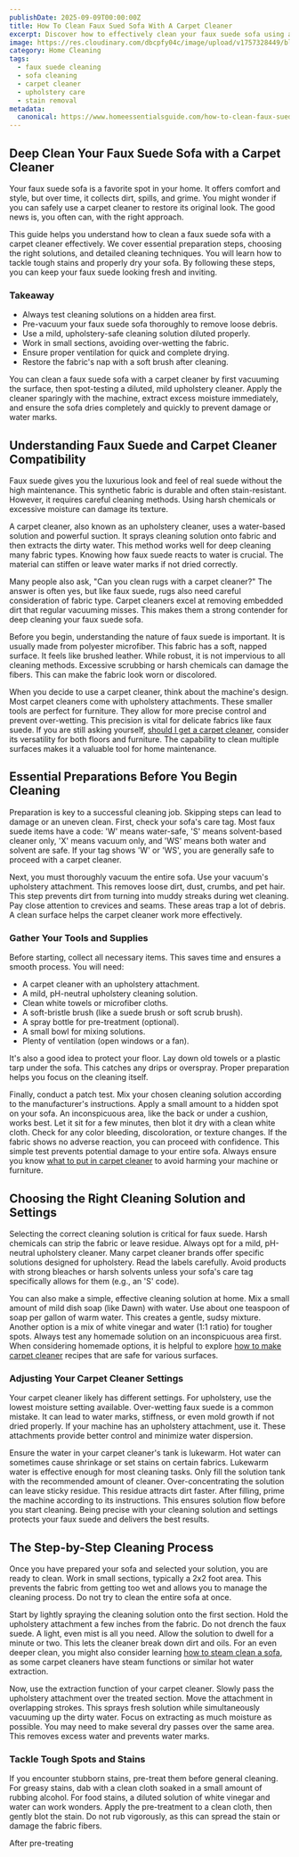 ```yaml
---
publishDate: 2025-09-09T00:00:00Z
title: How To Clean Faux Sued Sofa With A Carpet Cleaner
excerpt: Discover how to effectively clean your faux suede sofa using a carpet cleaner. Get expert tips for deep cleaning, stain removal, and upholstery maintenance.
image: https://res.cloudinary.com/dbcpfy04c/image/upload/v1757328449/blog_image_1757328449_ulnem1.webp
category: Home Cleaning
tags:
  - faux suede cleaning
  - sofa cleaning
  - carpet cleaner
  - upholstery care
  - stain removal
metadata:
  canonical: https://www.homeessentialsguide.com/how-to-clean-faux-sued-sofa-with-a-carpet-cleaner
---
```


## Deep Clean Your Faux Suede Sofa with a Carpet Cleaner

Your faux suede sofa is a favorite spot in your home. It offers comfort and style, but over time, it collects dirt, spills, and grime. You might wonder if you can safely use a carpet cleaner to restore its original look. The good news is, you often can, with the right approach.

This guide helps you understand how to clean a faux suede sofa with a carpet cleaner effectively. We cover essential preparation steps, choosing the right solutions, and detailed cleaning techniques. You will learn how to tackle tough stains and properly dry your sofa. By following these steps, you can keep your faux suede looking fresh and inviting.

### Takeaway

*   Always test cleaning solutions on a hidden area first.
*   Pre-vacuum your faux suede sofa thoroughly to remove loose debris.
*   Use a mild, upholstery-safe cleaning solution diluted properly.
*   Work in small sections, avoiding over-wetting the fabric.
*   Ensure proper ventilation for quick and complete drying.
*   Restore the fabric's nap with a soft brush after cleaning.

You can clean a faux suede sofa with a carpet cleaner by first vacuuming the surface, then spot-testing a diluted, mild upholstery cleaner. Apply the cleaner sparingly with the machine, extract excess moisture immediately, and ensure the sofa dries completely and quickly to prevent damage or water marks.

## Understanding Faux Suede and Carpet Cleaner Compatibility

Faux suede gives you the luxurious look and feel of real suede without the high maintenance. This synthetic fabric is durable and often stain-resistant. However, it requires careful cleaning methods. Using harsh chemicals or excessive moisture can damage its texture.

A carpet cleaner, also known as an upholstery cleaner, uses a water-based solution and powerful suction. It sprays cleaning solution onto fabric and then extracts the dirty water. This method works well for deep cleaning many fabric types. Knowing how faux suede reacts to water is crucial. The material can stiffen or leave water marks if not dried correctly.

Many people also ask, "Can you clean rugs with a carpet cleaner?" The answer is often yes, but like faux suede, rugs also need careful consideration of fabric type. Carpet cleaners excel at removing embedded dirt that regular vacuuming misses. This makes them a strong contender for deep cleaning your faux suede sofa.

Before you begin, understanding the nature of faux suede is important. It is usually made from polyester microfiber. This fabric has a soft, napped surface. It feels like brushed leather. While robust, it is not impervious to all cleaning methods. Excessive scrubbing or harsh chemicals can damage the fibers. This can make the fabric look worn or discolored.

When you decide to use a carpet cleaner, think about the machine's design. Most carpet cleaners come with upholstery attachments. These smaller tools are perfect for furniture. They allow for more precise control and prevent over-wetting. This precision is vital for delicate fabrics like faux suede. If you are still asking yourself, [should I get a carpet cleaner](https://homeessentialsguide.com/should-i-get-a-carpet-cleaner), consider its versatility for both floors and furniture. The capability to clean multiple surfaces makes it a valuable tool for home maintenance.

## Essential Preparations Before You Begin Cleaning

Preparation is key to a successful cleaning job. Skipping steps can lead to damage or an uneven clean. First, check your sofa's care tag. Most faux suede items have a code: 'W' means water-safe, 'S' means solvent-based cleaner only, 'X' means vacuum only, and 'WS' means both water and solvent are safe. If your tag shows 'W' or 'WS', you are generally safe to proceed with a carpet cleaner.

Next, you must thoroughly vacuum the entire sofa. Use your vacuum's upholstery attachment. This removes loose dirt, dust, crumbs, and pet hair. This step prevents dirt from turning into muddy streaks during wet cleaning. Pay close attention to crevices and seams. These areas trap a lot of debris. A clean surface helps the carpet cleaner work more effectively.

### Gather Your Tools and Supplies

Before starting, collect all necessary items. This saves time and ensures a smooth process. You will need:

*   A carpet cleaner with an upholstery attachment.
*   A mild, pH-neutral upholstery cleaning solution.
*   Clean white towels or microfiber cloths.
*   A soft-bristle brush (like a suede brush or soft scrub brush).
*   A spray bottle for pre-treatment (optional).
*   A small bowl for mixing solutions.
*   Plenty of ventilation (open windows or a fan).

It's also a good idea to protect your floor. Lay down old towels or a plastic tarp under the sofa. This catches any drips or overspray. Proper preparation helps you focus on the cleaning itself.

Finally, conduct a patch test. Mix your chosen cleaning solution according to the manufacturer's instructions. Apply a small amount to a hidden spot on your sofa. An inconspicuous area, like the back or under a cushion, works best. Let it sit for a few minutes, then blot it dry with a clean white cloth. Check for any color bleeding, discoloration, or texture changes. If the fabric shows no adverse reaction, you can proceed with confidence. This simple test prevents potential damage to your entire sofa. Always ensure you know [what to put in carpet cleaner](https://homeessentialsguide.com/what-to-put-in-carpet-cleaner) to avoid harming your machine or furniture.

## Choosing the Right Cleaning Solution and Settings

Selecting the correct cleaning solution is critical for faux suede. Harsh chemicals can strip the fabric or leave residue. Always opt for a mild, pH-neutral upholstery cleaner. Many carpet cleaner brands offer specific solutions designed for upholstery. Read the labels carefully. Avoid products with strong bleaches or harsh solvents unless your sofa's care tag specifically allows for them (e.g., an 'S' code).

You can also make a simple, effective cleaning solution at home. Mix a small amount of mild dish soap (like Dawn) with water. Use about one teaspoon of soap per gallon of warm water. This creates a gentle, sudsy mixture. Another option is a mix of white vinegar and water (1:1 ratio) for tougher spots. Always test any homemade solution on an inconspicuous area first. When considering homemade options, it is helpful to explore [how to make carpet cleaner](https://homeessentialsguide.com/how-to-make-carpet-cleaner) recipes that are safe for various surfaces.

### Adjusting Your Carpet Cleaner Settings

Your carpet cleaner likely has different settings. For upholstery, use the lowest moisture setting available. Over-wetting faux suede is a common mistake. It can lead to water marks, stiffness, or even mold growth if not dried properly. If your machine has an upholstery attachment, use it. These attachments provide better control and minimize water dispersion.

Ensure the water in your carpet cleaner's tank is lukewarm. Hot water can sometimes cause shrinkage or set stains on certain fabrics. Lukewarm water is effective enough for most cleaning tasks. Only fill the solution tank with the recommended amount of cleaner. Over-concentrating the solution can leave sticky residue. This residue attracts dirt faster. After filling, prime the machine according to its instructions. This ensures solution flow before you start cleaning. Being precise with your cleaning solution and settings protects your faux suede and delivers the best results.

## The Step-by-Step Cleaning Process

Once you have prepared your sofa and selected your solution, you are ready to clean. Work in small sections, typically a 2x2 foot area. This prevents the fabric from getting too wet and allows you to manage the cleaning process. Do not try to clean the entire sofa at once.

Start by lightly spraying the cleaning solution onto the first section. Hold the upholstery attachment a few inches from the fabric. Do not drench the faux suede. A light, even mist is all you need. Allow the solution to dwell for a minute or two. This lets the cleaner break down dirt and oils. For an even deeper clean, you might also consider learning [how to steam clean a sofa](https://homeessentialsguide.com/how-to-steam-clean-sofa), as some carpet cleaners have steam functions or similar hot water extraction.

Now, use the extraction function of your carpet cleaner. Slowly pass the upholstery attachment over the treated section. Move the attachment in overlapping strokes. This sprays fresh solution while simultaneously vacuuming up the dirty water. Focus on extracting as much moisture as possible. You may need to make several dry passes over the same area. This removes excess water and prevents water marks.

### Tackle Tough Spots and Stains

If you encounter stubborn stains, pre-treat them before general cleaning. For greasy stains, dab with a clean cloth soaked in a small amount of rubbing alcohol. For food stains, a diluted solution of white vinegar and water can work wonders. Apply the pre-treatment to a clean cloth, then gently blot the stain. Do not rub vigorously, as this can spread the stain or damage the fabric fibers.

After pre-treating